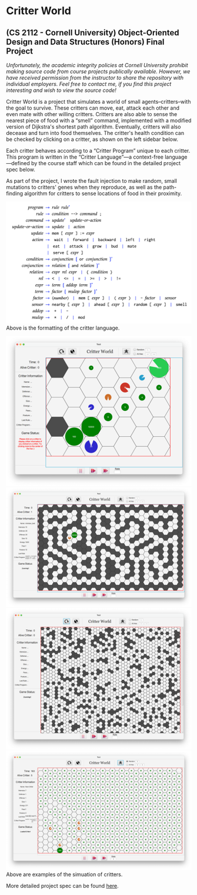 # Critter World

## (CS 2112 - Cornell University) Object-Oriented Design and Data Structures (Honors) Final Project

*Unfortunately, the academic integrity policies at Cornell University prohibit making source code from course projects publically available. However, we have received permission from the instructor to share the repository with individual employers. Feel free to contact me, if you find this project interesting and wish to view the source code!*

Critter World is a project that simulates a world of small agents–critters–with the goal to survive. These critters can move, eat, attack each other and even mate with other willing critters. Critters are also able to sense the nearest piece of food with a “smell” command, implemented with a modified version of Dijkstra's shortest path algorithm. Eventually, critters will also decease and turn into food themselves. The critter's health condition can be checked by clicking on a critter, as shown on the left sidebar below.

Each critter behaves according to a “Critter Program” unique to each critter. This program is written in the “Critter Language”—a context-free language—defined by the course staff which can be found in the detailed project spec below. 

As part of the project, I wrote the fault injection to make random, small mutations to critters' genes when they reproduce, as well as the path-finding algorithm for critters to sense locations of food in their proximity.

![the Critter Language](/img/0.png)
Above is the formatting of the critter language.

![Sample interface 1](/img/1.png)
![Sample interface 2](/img/2.png)
![Sample interface 3](/img/3.png)
![Sample interface 4](/img/4.png)
Above are examples of the simuation of critters.

More detailed project spec can be found [here](https://www.cs.cornell.edu/courses/cs2112/2020fa/project/project.pdf?1606926715). 
